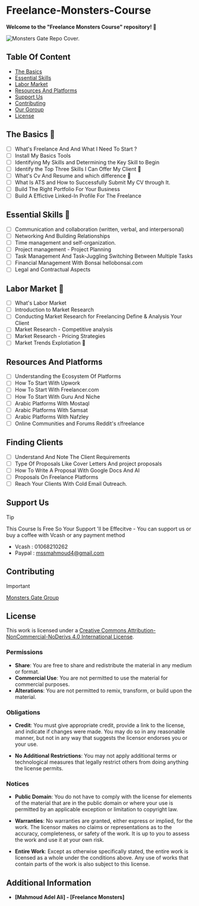 # Freelance-Monsters-Course
**Welcome to the "Freelance Monsters Course" repository! 🚀**

![Monsters Gate Repo Cover.](https://i.ibb.co/h9rTXTr/409548442-6406707239433414-6626640852723569492-n.jpg)

## Table Of Content

- [The Basics](#the-basics-)
- [Essential Skills](#essential-skills-)
- [Labor Market](#labor-market-)
- [Resources And Platforms](#resources-and-platforms)
- [Support Us](#support-us)
- [Contributing](#contributing)
- [Our Goroup](#our_group)
- [License](#license)

## The Basics 🥇
- [ ] What's Freelance And And What I Need To Start ? 
- [ ] Install My Basics Tools 
- [ ] Identifying My Skills and Determining the Key Skill to Begin 
- [ ] Identify the Top Three Skills I Can Offer My Client 🤺
- [ ] What's Cv And Resume and which difference 📎
- [ ] What Is ATS and How to Successfully Submit My CV through It. 
- [ ] Build The Right Portfolio For Your Business
- [ ] Build A Effictive Linked-In Profile For The Freelance 

## Essential Skills 🤖
- [ ] Communication and collaboration (written, verbal, and interpersonal)
- [ ] Networking And Building Relationships
- [ ] Time management and self-organization.
- [ ] Project management - Project Planning
- [ ] Task Management And Task-Juggling Switching Between Multiple Tasks
- [ ] Financial Management With Bonsai hellobonsai.com
- [ ] Legal and Contractual Aspects
## Labor Market 🛒
- [ ] What's Labor Market 
- [ ] Introduction to Market Research
- [ ] Conducting Market Research for Freelancing Define & Analysis Your Client
- [ ] Market Research - Competitive analysis
- [ ] Market Research - Pricing Strategies
- [ ] Market Trends Explotiation 🤯
## Resources And Platforms
- [ ]  Understanding the Ecosystem Of Platforms
- [ ]  How To Start With Upwork
- [ ]  How To Start With Freelancer.com
- [ ]  How To Start With Guru And Niche
- [ ]  Arabic Platforms With Mostaql
- [ ]  Arabic Platforms With 5amsat
- [ ]  Arabic Platforms With Nafzley
- [ ]  Online Communities and Forums Reddit's r/freelance
## Finding Clients 
- [ ] Understand And Note The Client Requirements 
- [ ] Type Of Proposals Like Cover Letters And project proposals
- [ ] How To Write A Proposal With Google Docs And AI
- [ ] Proposals On Freelance Platforms
- [ ] Reach Your Clients With Cold Email Outreach.

## Support Us 
> [!TIP] 
> This Course Is Free So Your Support 'll be Effecitve - You can support us or buy a coffee with Vcash or any payment method
- Vcash : 01068210262
- Paypal : mssmahmoud4@gmail.com
## Contributing
> [!IMPORTANT]
> [Monsters Gate Group](https://www.facebook.com/groups/monstersgate)

## License

This work is licensed under a [Creative Commons Attribution-NonCommercial-NoDerivs 4.0 International License](https://creativecommons.org/licenses/by-nc-nd/4.0/).

### Permissions

- **Share**: You are free to share and redistribute the material in any medium or format.
- **Commercial Use**: You are not permitted to use the material for commercial purposes.
- **Alterations**: You are not permitted to remix, transform, or build upon the material.

### Obligations

- **Credit**: You must give appropriate credit, provide a link to the license, and indicate if changes were made. You may do so in any reasonable manner, but not in any way that suggests the licensor endorses you or your use.

- **No Additional Restrictions**: You may not apply additional terms or technological measures that legally restrict others from doing anything the license permits.

### Notices

- **Public Domain**: You do not have to comply with the license for elements of the material that are in the public domain or where your use is permitted by an applicable exception or limitation to copyright law.

- **Warranties**: No warranties are granted, either express or implied, for the work. The licensor makes no claims or representations as to the accuracy, completeness, or safety of the work. It is up to you to assess the work and use it at your own risk.

- **Entire Work**: Except as otherwise specifically stated, the entire work is licensed as a whole under the conditions above. Any use of works that contain parts of the work is also subject to this license.

## Additional Information

- **[Mahmoud Adel Ali] - [Freelance Monsters]**
